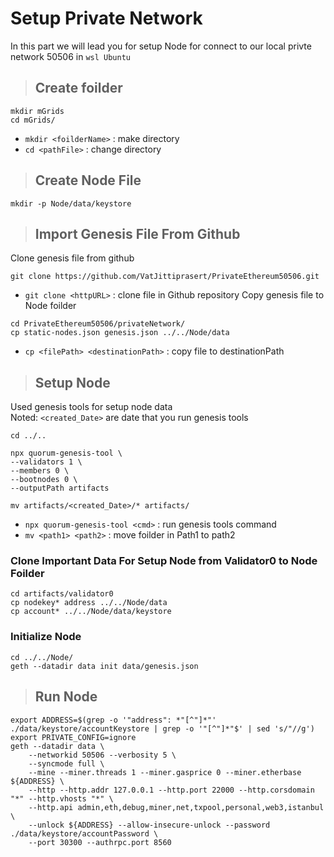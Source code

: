 # Setup Private Network
In this part we will lead you for setup Node for connect to our local privte network 50506 in `wsl Ubuntu`
> ## Create foilder
```
mkdir mGrids
cd mGrids/
```
* `mkdir <foilderName>` : make directory
* `cd <pathFile>` : change directory

> ## Create Node File
```
mkdir -p Node/data/keystore
```
> ## Import Genesis File From Github

Clone genesis file from github 
```
git clone https://github.com/VatJittiprasert/PrivateEthereum50506.git
```
* `git clone <httpURL>` : clone file in Github repository 
Copy genesis file to Node foilder
```
cd PrivateEthereum50506/privateNetwork/
cp static-nodes.json genesis.json ../../Node/data
```
* `cp <filePath> <destinationPath>` : copy file to destinationPath
> ## Setup Node
Used genesis tools for setup node data  
Noted:  `<created_Date>` are date that you run genesis tools

 ```
 cd ../.. 

npx quorum-genesis-tool \
--validators 1 \
--members 0 \
--bootnodes 0 \
--outputPath artifacts

mv artifacts/<created_Date>/* artifacts/
 ```
* `npx quorum-genesis-tool <cmd>` : run genesis tools command
* `mv <path1> <path2>` : move foilder in Path1 to path2 


### Clone Important Data For Setup Node from Validator0 to Node Foilder
```
cd artifacts/validator0
cp nodekey* address ../../Node/data
cp account* ../../Node/data/keystore
```
### Initialize Node

```
cd ../../Node/
geth --datadir data init data/genesis.json
```

> ## Run Node
```
export ADDRESS=$(grep -o '"address": *"[^"]*"' ./data/keystore/accountKeystore | grep -o '"[^"]*"$' | sed 's/"//g')
export PRIVATE_CONFIG=ignore
geth --datadir data \
    --networkid 50506 --verbosity 5 \
    --syncmode full \
    --mine --miner.threads 1 --miner.gasprice 0 --miner.etherbase ${ADDRESS} \
    --http --http.addr 127.0.0.1 --http.port 22000 --http.corsdomain "*" --http.vhosts "*" \
    --http.api admin,eth,debug,miner,net,txpool,personal,web3,istanbul \
    --unlock ${ADDRESS} --allow-insecure-unlock --password ./data/keystore/accountPassword \
    --port 30300 --authrpc.port 8560
```






























